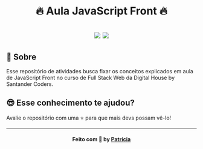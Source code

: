 <h1 align="center">
  🔥 Aula JavaScript Front 🔥
  
  <p align="center">
  <img src="https://img.shields.io/badge/tech-front--end-brightgreen" />

  <a href="https://github.com/Rocketseat">
    <img src="https://img.shields.io/badge/source-DigitalHouse-red" />
  </a>
  </p>
</h1>

## 🧐 Sobre

Esse repositório de atividades busca fixar os conceitos explicados em aula de JavaScript Front no curso de Full Stack Web da Digital House by Santander Coders.

## 😎 Esse conhecimento te ajudou?

Avalie o repositório com uma ⭐ para que mais devs possam vê-lo!

---

<h4 align="center">
    Feito com 🧡 by <a href="https://www.linkedin.com/in/patricia-mashiba/" target="_blank">Patrícia</a>
</h4>
